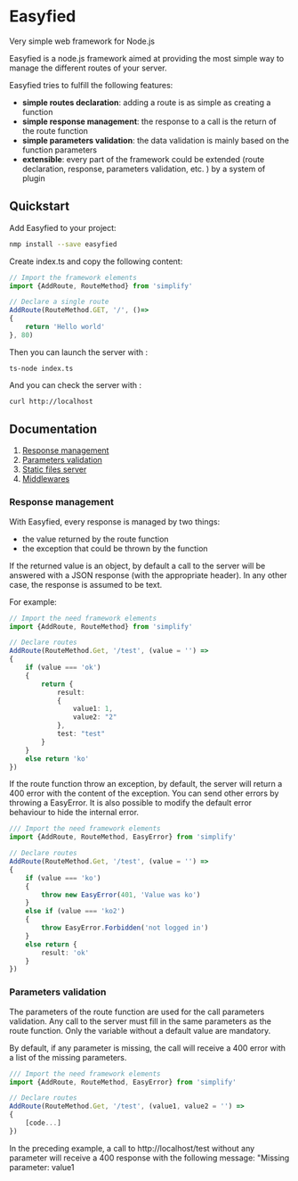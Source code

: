 



# Easyfied

Very simple web framework for Node.js

Easyfied is a node.js framework aimed at providing the most simple way to manage the different routes of your server.

Easyfied tries to fulfill the following features: 

- **simple routes declaration**: adding a route is as simple as creating a function
- **simple response management**: the response to a call is the return of the route function
- **simple parameters validation**:  the data validation is mainly based on the function parameters
- **extensible**:  every part of the framework could be extended (route declaration, response, parameters validation, etc. ) by a system of plugin 

## Quickstart

Add Easyfied to your project:

```bash
nmp install --save easyfied
```

Create index.ts and copy the following content:

```typescript
// Import the framework elements
import {AddRoute, RouteMethod} from 'simplify'

// Declare a single route
AddRoute(RouteMethod.GET, '/', ()=>
{
    return 'Hello world'
}, 80)

```

Then you can launch the server with : 

````
ts-node index.ts
````

And you can check the server with : 

```bash
curl http://localhost
```



## Documentation

1. [Response management](#response-management)
2. [Parameters validation](#parameters-validation)
3. [Static files server](#static-files-server)
4. [Middlewares](#middlewares)

### Response management 

With Easyfied, every response is managed by two things:

- the value returned by the route function
- the exception that could be thrown by the function

If the returned value is an object, by default a call to the server will be answered with a JSON response (with the appropriate header). In any other case, the response is assumed to be text.   

For example:

```typescript
// Import the need framework elements 
import {AddRoute, RouteMethod} from 'simplify'

// Declare routes 
AddRoute(RouteMethod.Get, '/test', (value = '') =>
{
	if (value === 'ok')
    {
        return {
            result:
            {
            	value1: 1,
                value2: "2"
            },
            test: "test"
        }
    }
    else return 'ko'
})
```



If the route function throw an exception, by default, the server will return a 400 error with the content of the exception. You can send other errors by throwing a EasyError. It is also possible to modify the default error behaviour to hide the internal error. 

```typescript
/// Import the need framework elements 
import {AddRoute, RouteMethod, EasyError} from 'simplify'

// Declare routes 
AddRoute(RouteMethod.Get, '/test', (value = '') =>
{
	if (value === 'ko')
    {
        throw new EasyError(401, 'Value was ko')
    }
    else if (value === 'ko2')
    {
        throw EasyError.Forbidden('not logged in') 
    }
    else return {
        result: 'ok'
    }
})
```



### Parameters validation

The parameters of the route function are used for the call parameters validation.  Any call to the server must fill in the same parameters as the route function.  Only the variable without a default value are mandatory.

 By default, if any parameter is missing, the call will receive a 400 error with a list of the missing parameters.

```typescript
/// Import the need framework elements 
import {AddRoute, RouteMethod, EasyError} from 'simplify'

// Declare routes 
AddRoute(RouteMethod.Get, '/test', (value1, value2 = '') =>
{
	[code...]
})
```

In the preceding example, a call to http://localhost/test without any parameter  will receive a 400 response with the following message: "Missing parameter: value1





